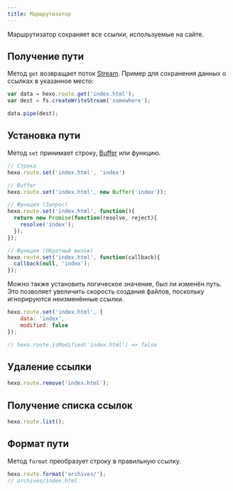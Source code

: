 ```yaml
---
title: Маршрутизатор
---
```

Маршрутизатор сохраняет все ссылки, используемые на сайте.

## Получение пути

Метод `get` возвращает поток [Stream]. Пример для сохранения данных о ссылках в указанное место:

``` js
var data = hexo.route.get('index.html');
var dest = fs.createWriteStream('somewhere');

data.pipe(dest);
```

## Установка пути

Метод `set` принимает строку, [Buffer] или функцию.

``` js
// Строка
hexo.route.set('index.html', 'index')

// Buffer
hexo.route.set('index.html', new Buffer('index'));

// Функция (Запрос)
hexo.route.set('index.html', function(){
  return new Promise(function(resolve, reject){
    resolve('index');
  });
});

// Функция (Обратный вызов)
hexo.route.set('index.html', function(callback){
  callback(null, 'index');
});
```

Можно также установить логическое значение, был ли изменён путь. Это позволяет увеличить скорость создания файлов, поскольку игнорируются неизменённые ссылки.

``` js
hexo.route.set('index.html', {
    data: 'index',
    modified: false
});

// hexo.route.isModified('index.html') => false
```

## Удаление ссылки

``` js
hexo.route.remove('index.html');
```

## Получение списка ссылок

``` js
hexo.route.list();
```

## Формат пути

Метод `format` преобразует строку в правильную ссылку.

``` js
hexo.route.format('archives/');
// archives/index.html
```

[Stream]: http://nodejs.org/api/stream.html
[Buffer]: http://nodejs.org/api/buffer.html
